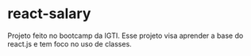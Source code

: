 # react-salary
Projeto feito no bootcamp da IGTI. Esse projeto visa aprender a base do react.js e tem foco no uso de classes.
